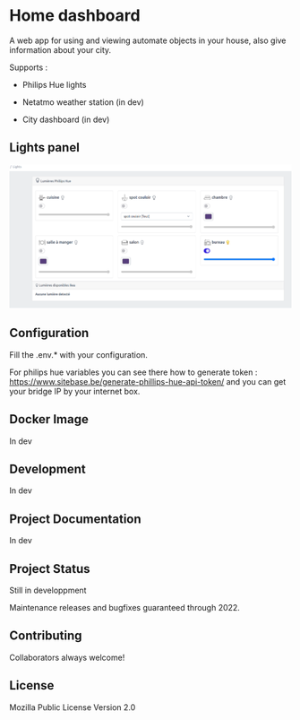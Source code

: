 # Home dashboard

A web app for using and viewing automate objects in your house, also give information about your city.

Supports :
- Philips Hue lights
- Netatmo weather station (in dev)


- City dashboard (in dev)

## Lights panel

![Light panel](https://github.com/royal-alambic-club/home-dashboard/blob/main/.github/images/lights_panel.png?raw=true)

## Configuration

Fill the .env.* with your configuration.

For philips hue variables you can see there how to generate token : https://www.sitebase.be/generate-phillips-hue-api-token/ and you can get your bridge IP by your internet box.

## Docker Image

In dev

## Development

In dev

## Project Documentation

In dev

## Project Status

Still in developpment

Maintenance releases and bugfixes guaranteed through 2022.

## Contributing

Collaborators always welcome!

## License

Mozilla Public License Version 2.0